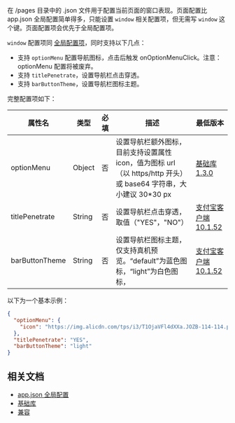在 /pages 目录中的 .json 文件用于配置当前页面的窗口表现。页面配置比 app.json 全局配置简单得多，只能设置 `window` 相关配置项，但无需写 `window` 这个键。页面配置项会优先于全局配置项。

`window` 配置项同 [全局配置项](https://opendocs.alipay.com/mini/framework/app-json#window)，同时支持以下几点：

- 支持 `optionMenu` 配置导航图标，点击后触发 onOptionMenuClick。注意：optionMenu 配置将被废弃。
- 支持 `titlePenetrate`，设置导航栏点击穿透。
- 支持 `barButtonTheme`，设置导航栏图标主题。


完整配置项如下：

| **属性名** | **类型** | **必填** | **描述** | **最低版本** |
| --- | --- | --- | --- | --- |
| optionMenu | Object | 否 | 设置导航栏额外图标，目前支持设置属性 icon，值为图标 url（以 https/http 开头）或 base64 字符串，大小建议 30*30 px | [基础库 1.3.0](https://opendocs.alipay.com/mini/framework/compatibility) |
| titlePenetrate | String | 否 | 设置导航栏点击穿透，取值（"YES"，"NO"） | [支付宝客户端 10.1.52](https://opendocs.alipay.com/mini/framework/compatibility) |
| barButtonTheme | String | 否 | 设置导航栏图标主题，仅支持真机预览。“default”为蓝色图标，“light”为白色图标， | [支付宝客户端 10.1.52](https://opendocs.alipay.com/mini/framework/compatibility) |

以下为一个基本示例：
```json
{
  "optionMenu": {
    "icon": "https://img.alicdn.com/tps/i3/T1OjaVFl4dXXa.JOZB-114-114.png"
  },
  "titlePenetrate": "YES",
  "barButtonTheme": "light"
}
```

## 相关文档

- [app.json 全局配置](https://opendocs.alipay.com/mini/framework/app-json)
- [基础库](https://opendocs.alipay.com/mini/framework/lib)
- [兼容](https://opendocs.alipay.com/mini/framework/compatibility)

